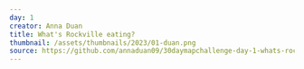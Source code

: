 ```yaml
---
day: 1
creator: Anna Duan
title: What's Rockville eating?
thumbnail: /assets/thumbnails/2023/01-duan.png
source: https://github.com/annaduan09/30daymapchallenge-day-1-whats-rockville-eating
---
```

